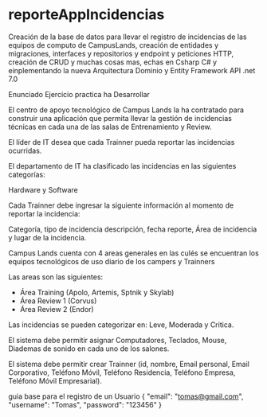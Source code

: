 # reporteAppIncidencias
Creación de la base de datos para llevar el registro de incidencias de las equipos de computo de CampusLands, creación de entidades y migraciones, interfaces y repositorios y endpoint y peticiones HTTP, creación de CRUD y muchas cosas mas, echas en Csharp C# y einplementando la nueva Arquitectura Dominio y Entity Framework API .net 7.0


Enunciado Ejercicio practica ha Desarrollar

El centro de apoyo tecnológico de Campus Lands la ha contratado para construir una aplicación que permita llevar la gestión de incidencias técnicas en cada una de las salas de Entrenamiento y Review.

El líder de IT desea que cada Trainner pueda reportar las incidencias ocurridas.

El departamento de IT ha clasificado las incidencias en las siguientes categorías:

Hardware y Software

Cada Trainner debe ingresar la siguiente información al momento de reportar la incidencia:

Categoría, tipo de incidencia descripción, fecha reporte, Área de incidencia y lugar de la incidencia.

Campus Lands cuenta con 4 areas generales en las culés se encuentran los equipos tecnológicos de uso diario de los campers y Trainners 

Las areas son las siguientes:
* Área Training (Apolo, Artemis, Sptnik y Skylab)
* Área Review 1 (Corvus)
* Área Review 2 (Endor)

Las incidencias se pueden categorizar en: Leve, Moderada y Critica.

El sistema debe permitir asignar Computadores, Teclados, Mouse, Diademas de sonido en cada uno de los salones.

El sistema debe permitir crear Trainner (id, nombre, Email personal, Email Corporativo, Teléfono Móvil, Teléfono Residencia, Teléfono Empresa, Teléfono Móvil Empresarial). 

guia base para el registro de un Usuario
{
  "email": "tomas@gmail.com",
  "username": "Tomas",
  "password": "123456"
}


